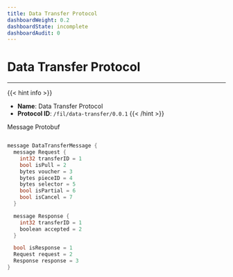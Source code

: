 ```yaml
---
title: Data Transfer Protocol
dashboardWeight: 0.2
dashboardState: incomplete
dashboardAudit: 0
---
```


# Data Transfer Protocol
---
{{< hint info >}}
- **Name**: Data Transfer Protocol
- **Protocol ID**: `/fil/data-transfer/0.0.1`
{{< /hint >}}

Message Protobuf

```go

message DataTransferMessage {
  message Request {
    int32 transferID = 1
    bool isPull = 2
    bytes voucher = 3
    bytes pieceID = 4
    bytes selector = 5
    bool isPartial = 6
    bool isCancel = 7
  }

  message Response {
    int32 transferID = 1
    boolean accepted = 2
  }

  bool isResponse = 1
  Request request = 2
  Response response = 3
}

```
